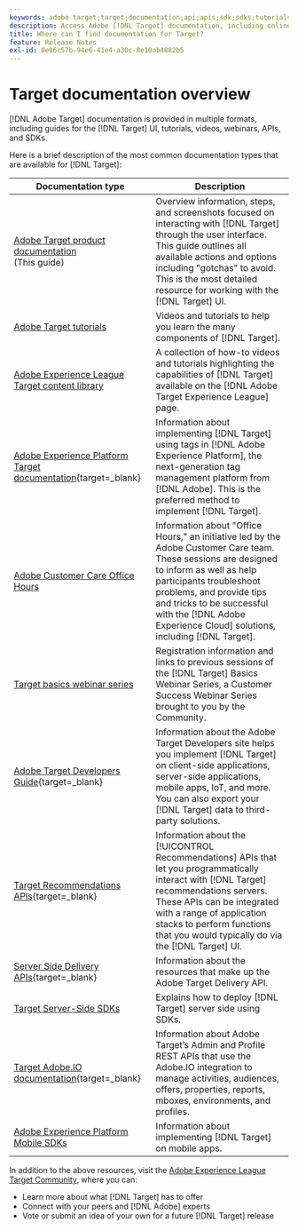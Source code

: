```yaml
---
keywords: adobe target;target;documentation;api;apis;sdk;sdks;tutorials;doc;documentation
description: Access Adobe [!DNL Target] documentation, including online help, tutorials, videos, and developer documentation (SDKs, APIs, and JavaScript libraries).
title: Where can I find documentation for Target?
feature: Release Notes
exl-id: 8e06c57b-94e6-41e4-a30c-8e10ab4882b5
---
```

# Target documentation overview

[!DNL Adobe Target] documentation is provided in multiple formats, including guides for the [!DNL Target] UI, tutorials, videos, webinars, APIs, and SDKs.

Here is a brief description of the most common documentation types that are available for [!DNL Target]:

|Documentation type|Description|
| --- | --- |
|[Adobe Target product documentation](/help/main/target-home.md)<br>(This guide)|Overview information, steps, and screenshots focused on interacting with [!DNL Target] through the user interface. This guide outlines all available actions and options including "gotchas" to avoid. This is the most detailed resource for working with the [!DNL Target] UI.|
|[Adobe Target tutorials](https://experienceleague.adobe.com/docs/target-learn/tutorials/overview.html)|Videos and tutorials to help you learn the many components of [!DNL Target].|
|[Adobe Experience League Target content library](https://guided.adobe.com/#recommended/solutions/target)|A collection of how-to videos and tutorials highlighting the capabilities of [!DNL Target] available on the [!DNL Adobe Target Experience League] page.|
|[Adobe Experience Platform Target documentation](https://developer.adobe.com/target/implement/client-side/atjs/how-to-deployatjs/implement-target-using-adobe-launch/){target=_blank}|Information about implementing [!DNL Target] using tags in [!DNL Adobe Experience Platform], the next-generation tag management platform from [!DNL Adobe]. This is the preferred method to implement [!DNL Target].|
|[Adobe Customer Care Office Hours](/help/main/cmp-resources-and-contact-information.md#concept_58EA30379D3B48C4848BA2A8C464A5B7)|Information about "Office Hours," an initiative led by the Adobe Customer Care team. These sessions are designed to inform as well as help participants troubleshoot problems, and provide tips and tricks to be successful with the [!DNL Adobe Experience Cloud] solutions, including [!DNL Target].|
|[Target basics webinar series](https://landing.adobe.com/acs/2018/na/adobe-target/registration.html)|Registration information and links to previous sessions of the [!DNL Target] Basics Webinar Series, a Customer Success Webinar Series brought to you by the Community.|
|[Adobe Target Developers Guide](https://developer.adobe.com/target/){target=_blank}|Information about the Adobe Target Developers site helps you implement [!DNL Target] on client-side applications, server-side applications, mobile apps, IoT, and more. You can also export your [!DNL Target] data to third-party solutions.|
|[Target Recommendations APIs](https://developer.adobe.com/target/implement/recommendations/){target=_blank}|Information about the [!UICONTROL Recommendations] APIs that let you programmatically interact with [!DNL Target] recommendations servers. These APIs can be integrated with a range of application stacks to perform functions that you would typically do via the [!DNL Target] UI.|
|[Server Side Delivery APIs](https://developer.adobe.com/target/){target=_blank}|Information about the resources that make up the Adobe Target Delivery API.|
|[Target Server-Side SDKs](https://adobetarget-sdks.gitbook.io/docs/)|Explains how to deploy [!DNL Target] server side using SDKs.|
|[Target Adobe.IO documentation](https://developer.adobe.com/target/implement/server-side/){target=_blank}|Information about Adobe Target’s Admin and Profile REST APIs that use the Adobe.IO integration to manage activities, audiences, offers, properties, reports, mboxes, environments, and profiles.|
|[Adobe Experience Platform Mobile SDKs](https://aep-sdks.gitbook.io/docs/using-mobile-extensions/adobe-target)|Information about implementing [!DNL Target] on mobile apps.|

In addition to the above resources, visit the [Adobe Experience League Target Community](https://experienceleaguecommunities.adobe.com/t5/adobe-target/ct-p/adobe-target-community), where you can:

* Learn more about what [!DNL Target] has to offer 
* Connect with your peers and [!DNL Adobe] experts 
* Vote or submit an idea of your own for a future [!DNL Target] release
